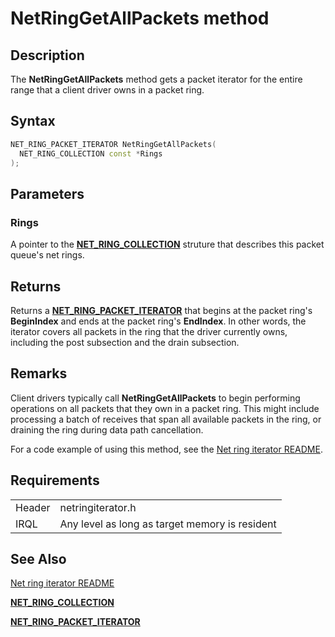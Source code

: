 # NetRingGetAllPackets method


## Description



The **NetRingGetAllPackets** method gets a packet iterator for the entire range that a client driver owns in a packet ring.

## Syntax

```C++
NET_RING_PACKET_ITERATOR NetRingGetAllPackets(
  NET_RING_COLLECTION const *Rings
);
```

## Parameters

### Rings

A pointer to the [**NET_RING_COLLECTION**](https://docs.microsoft.com/windows-hardware/drivers/ddi/ringcollection/ns-ringcollection-_net_ring_collection) struture that describes this packet queue's net rings.

## Returns

Returns a [**NET_RING_PACKET_ITERATOR**](net_ring_packet_iterator.md) that begins at the packet ring's **BeginIndex** and ends at the packet ring's **EndIndex**. In other words, the iterator covers all packets in the ring that the driver currently owns, including the post subsection and the drain subsection.

## Remarks

Client drivers typically call **NetRingGetAllPackets** to begin performing operations on all packets that they own in a packet ring. This might include processing a batch of receives that span all available packets in the ring, or draining the ring during data path cancellation.

For a code example of using this method, see the [Net ring iterator README](README.md).

## Requirements

| | |
| --- | --- |
| Header | netringiterator.h |
| IRQL | Any level as long as target memory is resident |

## See Also

[Net ring iterator README](README.md)

[**NET_RING_COLLECTION**](https://docs.microsoft.com/windows-hardware/drivers/ddi/ringcollection/ns-ringcollection-_net_ring_collection)

[**NET_RING_PACKET_ITERATOR**](net_ring_packet_iterator.md)
